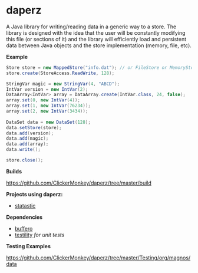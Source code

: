 daperz
======

A Java library for writing/reading data in a generic way to a store. The library is designed with the idea that the user will be constantly modifying this file (or sections of it) and the library will efficiently load and persistent data between Java objects and the store implementation (memory, file, etc).

**Example**

```java
Store store = new MappedStore("info.dat"); // or FileStore or MemoryStore
store.create(StoreAccess.ReadWrite, 128);

StringVar magic = new StringVar(4, "ABCD");
IntVar version = new IntVar(2);
DataArray<IntVar> array = DataArray.create(IntVar.class, 24, false);
array.set(0, new IntVar(4));
array.set(1, new IntVar(76234));
array.set(2, new IntVar(3434));
 
DataSet data = new DataSet(128);
data.setStore(store);
data.add(version);
data.add(magic);
data.add(array);
data.write();

store.close();
```

**Builds**

https://github.com/ClickerMonkey/daperz/tree/master/build

**Projects using daperz:**
- [statastic](https://github.com/ClickerMonkey/statastic)

**Dependencies**
- [buffero](https://github.com/ClickerMonkey/buffero)
- [testility](https://github.com/ClickerMonkey/testility) *for unit tests*

**Testing Examples**

https://github.com/ClickerMonkey/daperz/tree/master/Testing/org/magnos/data
